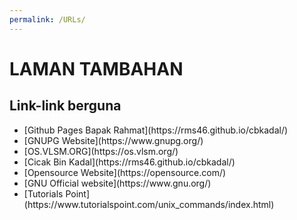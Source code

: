 ```yaml
---
permalink: /URLs/
---
```

# LAMAN TAMBAHAN

## Link-link berguna
<ul>
<li>[Github Pages Bapak Rahmat](https://rms46.github.io/cbkadal/)</li>
<li>[GNUPG Website](https://www.gnupg.org/)</li>
<li> [OS.VLSM.ORG](https://os.vlsm.org/) </li>
<li> [Cicak Bin Kadal](https://rms46.github.io/cbkadal/) </li> 
<li> [Opensource Website](https://opensource.com/) </li>
<li> [GNU Official website](https://www.gnu.org/) </li>
<li> [Tutorials Point](https://www.tutorialspoint.com/unix_commands/index.html) </li>
</ul>